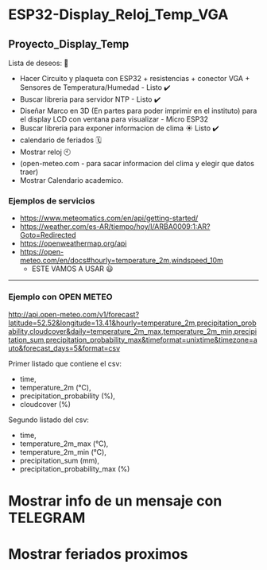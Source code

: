 # ESP32-Display_Reloj_Temp_VGA

## Proyecto_Display_Temp

Lista de deseos: 📃

- Hacer Circuito y plaqueta con ESP32 + resistencias + conector VGA + Sensores de Temperatura/Humedad - Listo ✔️
- Buscar libreria para servidor NTP - Listo ✔️
- Diseñar Marco en 3D (En partes para poder imprimir en el instituto) para el display LCD con ventana para visualizar - Micro ESP32
- Buscar libreria para exponer informacion de clima ☀️ Listo ✔️
- calendario de feriados 🗓️
- Mostrar reloj 🕙
- (open-meteo.com - para sacar informacion del clima y elegir que datos traer)
- Mostrar Calendario academico.

### Ejemplos de servicios

- https://www.meteomatics.com/en/api/getting-started/
- https://weather.com/es-AR/tiempo/hoy/l/ARBA0009:1:AR?Goto=Redirected
- https://openweathermap.org/api
- https://open-meteo.com/en/docs#hourly=temperature_2m,windspeed_10m
    - ESTE VAMOS A USAR 😃

---

### Ejemplo con OPEN METEO

http://api.open-meteo.com/v1/forecast?latitude=52.52&longitude=13.41&hourly=temperature_2m,precipitation_probability,cloudcover&daily=temperature_2m_max,temperature_2m_min,precipitation_sum,precipitation_probability_max&timeformat=unixtime&timezone=auto&forecast_days=5&format=csv

Primer listado que contiene el csv:

- time,
- temperature_2m (°C),
- precipitation_probability (%),
- cloudcover (%)

Segundo listado del csv:

- time,
- temperature_2m_max (°C),
- temperature_2m_min (°C),
- precipitation_sum (mm),
- precipitation_probability_max (%)
 

# Mostrar info de un mensaje con TELEGRAM

# Mostrar feriados proximos

